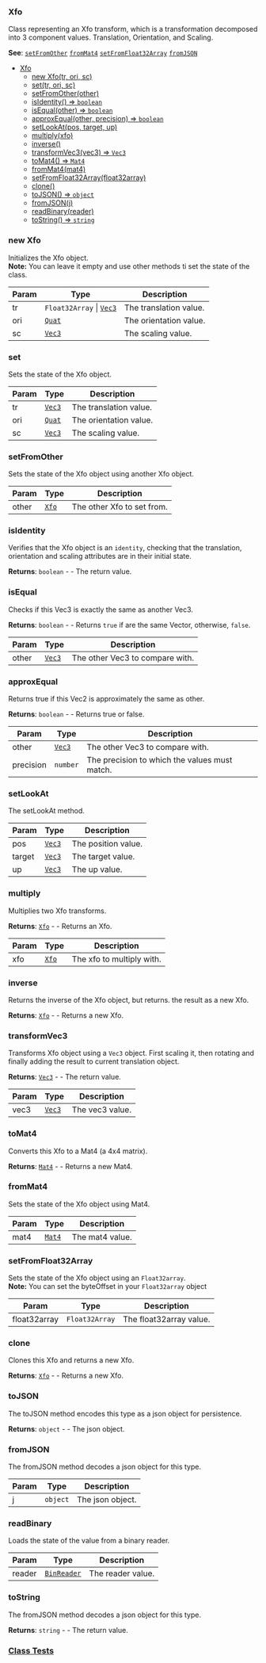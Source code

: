 <a name="Xfo"></a>

### Xfo
Class representing an Xfo transform, which is a transformation decomposed into 3 component values. Translation, Orientation, and Scaling.


**See**: [`setFromOther`](#setFromOther) [`fromMat4`](#fromMat4) [`setFromFloat32Array`](#setFromFloat32Array) [`fromJSON`](#fromJSON)  

* [Xfo](#Xfo)
    * [new Xfo(tr, ori, sc)](#new-Xfo)
    * [set(tr, ori, sc)](#set)
    * [setFromOther(other)](#setFromOther)
    * [isIdentity() ⇒ <code>boolean</code>](#isIdentity)
    * [isEqual(other) ⇒ <code>boolean</code>](#isEqual)
    * [approxEqual(other, precision) ⇒ <code>boolean</code>](#approxEqual)
    * [setLookAt(pos, target, up)](#setLookAt)
    * [multiply(xfo)](#multiply)
    * [inverse()](#inverse)
    * [transformVec3(vec3) ⇒ <code>Vec3</code>](#transformVec3)
    * [toMat4() ⇒ <code>Mat4</code>](#toMat4)
    * [fromMat4(mat4)](#fromMat4)
    * [setFromFloat32Array(float32array)](#setFromFloat32Array)
    * [clone()](#clone)
    * [toJSON() ⇒ <code>object</code>](#toJSON)
    * [fromJSON(j)](#fromJSON)
    * [readBinary(reader)](#readBinary)
    * [toString() ⇒ <code>string</code>](#toString)

<a name="new_Xfo_new"></a>

### new Xfo
Initializes the Xfo object.
<br>
**Note:** You can leave it empty and use other methods ti set the state of the class.


| Param | Type | Description |
| --- | --- | --- |
| tr | <code>Float32Array</code> \| <code>[Vec3](api/Math/Vec3.md)</code> | The translation value. |
| ori | <code>[Quat](api/Math/Quat.md)</code> | The orientation value. |
| sc | <code>[Vec3](api/Math/Vec3.md)</code> | The scaling value. |

<a name="Xfo+set"></a>

### set
Sets the state of the Xfo object.



| Param | Type | Description |
| --- | --- | --- |
| tr | <code>[Vec3](api/Math/Vec3.md)</code> | The translation value. |
| ori | <code>[Quat](api/Math/Quat.md)</code> | The orientation value. |
| sc | <code>[Vec3](api/Math/Vec3.md)</code> | The scaling value. |

<a name="Xfo+setFromOther"></a>

### setFromOther
Sets the state of the Xfo object using another Xfo object.



| Param | Type | Description |
| --- | --- | --- |
| other | [<code>Xfo</code>](#Xfo) | The other Xfo to set from. |

<a name="Xfo+isIdentity"></a>

### isIdentity
Verifies that the Xfo object is an `identity`, checking that the translation, orientation and scaling attributes are in their initial state.


**Returns**: <code>boolean</code> - - The return value.  
<a name="Xfo+isEqual"></a>

### isEqual
Checks if this Vec3 is exactly the same as another Vec3.


**Returns**: <code>boolean</code> - - Returns `true` if are the same Vector, otherwise, `false`.  

| Param | Type | Description |
| --- | --- | --- |
| other | <code>[Vec3](api/Math/Vec3.md)</code> | The other Vec3 to compare with. |

<a name="Xfo+approxEqual"></a>

### approxEqual
Returns true if this Vec2 is approximately the same as other.


**Returns**: <code>boolean</code> - - Returns true or false.  

| Param | Type | Description |
| --- | --- | --- |
| other | <code>[Vec3](api/Math/Vec3.md)</code> | The other Vec3 to compare with. |
| precision | <code>number</code> | The precision to which the values must match. |

<a name="Xfo+setLookAt"></a>

### setLookAt
The setLookAt method.



| Param | Type | Description |
| --- | --- | --- |
| pos | <code>[Vec3](api/Math/Vec3.md)</code> | The position value. |
| target | <code>[Vec3](api/Math/Vec3.md)</code> | The target value. |
| up | <code>[Vec3](api/Math/Vec3.md)</code> | The up value. |

<a name="Xfo+multiply"></a>

### multiply
Multiplies two Xfo transforms.


**Returns**: [<code>Xfo</code>](#Xfo) - - Returns an Xfo.  

| Param | Type | Description |
| --- | --- | --- |
| xfo | [<code>Xfo</code>](#Xfo) | The xfo to multiply with. |

<a name="Xfo+inverse"></a>

### inverse
Returns the inverse of the Xfo object, but returns. the result as a new Xfo.


**Returns**: [<code>Xfo</code>](#Xfo) - - Returns a new Xfo.  
<a name="Xfo+transformVec3"></a>

### transformVec3
Transforms Xfo object using a `Vec3` object. First scaling it, then rotating and finally adding the result to current translation object.


**Returns**: <code>[Vec3](api/Math/Vec3.md)</code> - - The return value.  

| Param | Type | Description |
| --- | --- | --- |
| vec3 | <code>[Vec3](api/Math/Vec3.md)</code> | The vec3 value. |

<a name="Xfo+toMat4"></a>

### toMat4
Converts this Xfo to a Mat4 (a 4x4 matrix).


**Returns**: <code>[Mat4](api/Math/Mat4.md)</code> - - Returns a new Mat4.  
<a name="Xfo+fromMat4"></a>

### fromMat4
Sets the state of the Xfo object using Mat4.



| Param | Type | Description |
| --- | --- | --- |
| mat4 | <code>[Mat4](api/Math/Mat4.md)</code> | The mat4 value. |

<a name="Xfo+setFromFloat32Array"></a>

### setFromFloat32Array
Sets the state of the Xfo object using an `Float32array`.
<br>
**Note:** You can set the byteOffset in your `Float32array` object



| Param | Type | Description |
| --- | --- | --- |
| float32array | <code>Float32Array</code> | The float32array value. |

<a name="Xfo+clone"></a>

### clone
Clones this Xfo and returns a new Xfo.


**Returns**: [<code>Xfo</code>](#Xfo) - - Returns a new Xfo.  
<a name="Xfo+toJSON"></a>

### toJSON
The toJSON method encodes this type as a json object for persistence.


**Returns**: <code>object</code> - - The json object.  
<a name="Xfo+fromJSON"></a>

### fromJSON
The fromJSON method decodes a json object for this type.



| Param | Type | Description |
| --- | --- | --- |
| j | <code>object</code> | The json object. |

<a name="Xfo+readBinary"></a>

### readBinary
Loads the state of the value from a binary reader.



| Param | Type | Description |
| --- | --- | --- |
| reader | <code>[BinReader](api/SceneTree/BinReader.md)</code> | The reader value. |

<a name="Xfo+toString"></a>

### toString
The fromJSON method decodes a json object for this type.


**Returns**: <code>string</code> - - The return value.  


### [Class Tests](api/Math/Xfo.test)